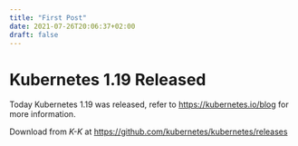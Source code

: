 ```yaml
---
title: "First Post"
date: 2021-07-26T20:06:37+02:00
draft: false
---
```


# Kubernetes 1.19 Released

Today Kubernetes 1.19 was released, refer to https://kubernetes.io/blog for more information.

Download from *K-K* at https://github.com/kubernetes/kubernetes/releases


